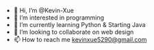 - 👋 Hi, I’m @Kevin-Xue
- 👀 I’m interested in programming
- 🌱 I’m currently learning Python & Starting Java
- 💞️ I’m looking to collaborate on web design 
- 📫 How to reach me kevinxue5290@gmail.com

<!---
Kevin-Xue/Kevin-Xue is a ✨ special ✨ repository because its `README.md` (this file) appears on your GitHub profile.
You can click the Preview link to take a look at your changes.
--->
